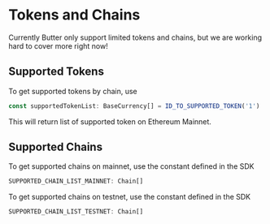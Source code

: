 # Tokens and Chains
Currently Butter only support limited tokens and chains, but we are working hard to cover more right now!
## Supported Tokens
To get supported tokens by chain, use
```typescript
const supportedTokenList: BaseCurrency[] = ID_TO_SUPPORTED_TOKEN('1')
```
This will return list of supported token on Ethereum Mainnet.

## Supported Chains
To get supported chains on mainnet, use the constant defined in the SDK
```typescript
SUPPORTED_CHAIN_LIST_MAINNET: Chain[]
```

To get supported chains on testnet, use the constant defined in the SDK
```typescript
SUPPORTED_CHAIN_LIST_TESTNET: Chain[]
```